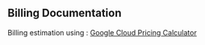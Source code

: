 ## Billing Documentation

Billing estimation using : <a href="https://cloud.google.com/products/calculator?hl=en">Google Cloud Pricing Calculator</a>

